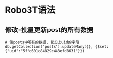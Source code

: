 # Robo3T语法

## 修改-批量更新post的所有数据

```shell
# 使posts中所有的数据, 都加上uid的字段
db.getCollection('posts').updateMany({}, {$set: {"uid":"5ffc601c84829c443efd8631"}})
```